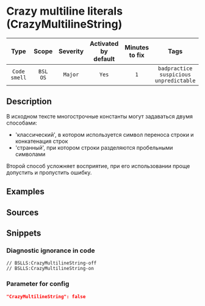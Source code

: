 # Crazy multiline literals (CrazyMultilineString)

 |     Type     |        Scope        | Severity | Activated<br>by default | Minutes<br>to fix |                             Tags                             |
 |:------------:|:-------------------:|:--------:|:-----------------------------:|:-----------------------:|:------------------------------------------------------------:|
 | `Code smell` | `BSL`<br>`OS` | `Major`  |             `Yes`             |           `1`           | `badpractice`<br>`suspicious`<br>`unpredictable` | 

<!-- Блоки выше заполняются автоматически, не трогать -->
## Description
<!-- Описание диагностики заполняется вручную. Необходимо понятным языком описать смысл и схему работу -->

В исходном тексте многострочные константы могут задаваться двумя способами:
- 'классический', в котором используется символ переноса строки и конкатенация строк
- 'странный', при котором строки разделяются пробельными символами

Второй способ усложняет восприятие, при его использовании проще допустить и пропустить ошибку.

## Examples
<!-- В данном разделе приводятся примеры, на которые диагностика срабатывает, а также можно привести пример, как можно исправить ситуацию -->

## Sources
<!-- Необходимо указывать ссылки на все источники, из которых почерпнута информация для создания диагностики -->
<!-- Примеры источников

* Источник: [Стандарт: Тексты модулей](https://its.1c.ru/db/v8std#content:456:hdoc)
* Полезная информация: [Отказ от использования модальных окон](https://its.1c.ru/db/metod8dev#content:5272:hdoc)
* Источник: [Cognitive complexity, ver. 1.4](https://www.sonarsource.com/docs/CognitiveComplexity.pdf) -->

## Snippets

<!-- Блоки ниже заполняются автоматически, не трогать -->
### Diagnostic ignorance in code

```bsl
// BSLLS:CrazyMultilineString-off
// BSLLS:CrazyMultilineString-on
```

### Parameter for config

```json
"CrazyMultilineString": false
```
